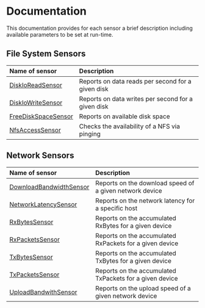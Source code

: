 # Documentation
This documentation provides for each sensor a brief description including available parameters to be set at run-time.

## File System Sensors
| Name of sensor                             | Description                                         |
| :----------------------------------------- |:----------------------------------------------------|
| [DiskIoReadSensor][DiskIoReadSensor]       | Reports on data reads per second for a given disk   |
| [DiskIoWriteSensor][DiskIoWriteSensor]     | Reports on data writes per second for a given disk  |
| [FreeDiskSpaceSensor][FreeDiskSpaceSensor] | Reports on available disk space                     |
| [NfsAccessSensor][NfsAccessSensor]         | Checks the availability of a NFS via pinging        |

## Network Sensors
| Name of sensor                                   | Description                                               |
| :----------------------------------------------- |:----------------------------------------------------------|
| [DownloadBandwidthSensor][DownloadBandwidthSensor] | Reports on the download speed of a given network device   |
| [NetworkLatencySensor][NetworkLatencySensor]     | Reports on the network latency for a specific host        |
| [RxBytesSensor][RxBytesSensor]                   | Reports on the accumulated RxBytes for a given device     |
| [RxPacketsSensor][RxPacketsSensor]               | Reports on the accumulated RxPackets for a given device   |
| [TxBytesSensor][TxBytesSensor]                   | Reports on the accumulated TxBytes for a given device     |
| [TxPacketsSensor][TxPacketsSensor]               | Reports on the accumulated TxPackets for a given device   |
| [UploadBandwithSensor][UploadBandwithSensor]     | Reports on the upload speed of a given network device     |

[DiskIoReadSensor]: DiskIoReadSensor.md
[DiskIoWriteSensor]: DiskIoWriteSensor.md
[FreeDiskSpaceSensor]: FreeDiskSpaceSensor.md
[NfsAccessSensor]: NfsAccessSensor.md

[DownloadBandwidthSensor]: DownloadBandwidthSensor.md
[NetworkLatencySensor]: NetworkLatencySensor.md
[RxBytesSensor]: RxBytesSensor.md
[RxPacketsSensor]: RxPacketsSensor.md
[TxBytesSensor]: TxBytesSensor.md
[TxPacketsSensor]: TxPacketsSensor.md
[UploadBandwithSensor]: UploadBandwithSensor.md
